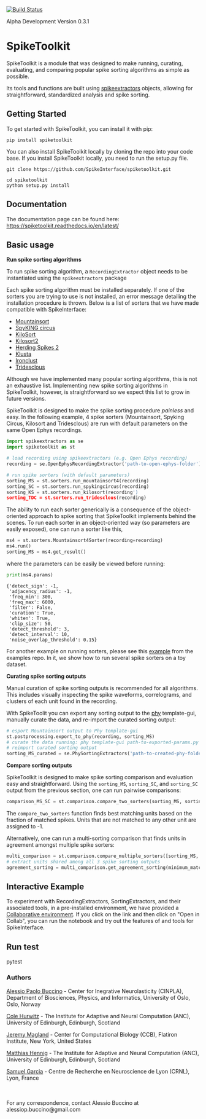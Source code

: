 [![Build Status](https://travis-ci.org/SpikeInterface/spiketoolkit.svg?branch=master)](https://travis-ci.org/SpikeInterface/spiketoolkit)

Alpha Development
Version 0.3.1


# SpikeToolkit

SpikeToolkit is a module that was designed to make running, curating, evaluating, and comparing popular spike sorting algorithms as simple as possible.

Its tools and functions are built using [spikeextractors](https://github.com/SpikeInterface/spikeextractors) objects, allowing for straightforward, standardized analysis and spike sorting.

## Getting Started

To get started with SpikeToolkit, you can install it with pip:

```shell
pip install spiketoolkit
```
You can also install SpikeToolkit locally by cloning the repo into your code base. If you install SpikeToolkit locally, you need to run the setup.py file.

```shell
git clone https://github.com/SpikeInterface/spiketoolkit.git

cd spiketoolkit
python setup.py install
```

## Documentation

The documentation page can be found here: https://spiketoolkit.readthedocs.io/en/latest/

## Basic usage

**Run spike sorting algorithms**

To run spike sorting algorithm, a `RecordingExtractor` object needs to be instantiated using the `spikeextractors` package

Each spike sorting algorithm must be installed separately. If one of the sorters you are trying to use is not installed, an error message detailing the installation procedure is thrown. Below is a list of sorters that we have made compatible with SpikeInterface:

- [Mountainsort](https://github.com/flatironinstitute/mountainsort)
- [SpyKING circus](https://github.com/spyking-circus/spyking-circus)
- [KiloSort](https://github.com/cortex-lab/KiloSort)
- [Kilosort2](https://github.com/MouseLand/Kilosort2)
- [Herding Spikes 2](https://github.com/mhhennig/HS2)
- [Klusta](https://github.com/kwikteam/klusta)
- [Ironclust](https://github.com/jamesjun/ironclust)
- [Tridesclous](https://github.com/tridesclous/tridesclous)

Although we have implemented many popular sorting algorithms, this is not an exhaustive list. Implementing new spike sorting algorithms in SpikeToolkit, however, is straightforward so we expect this list to grow in future versions.

SpikeToolkit is designed to make the spike sorting procedure _painless_ and easy. In the following example, 4 spike sorters (Mountainsort, Spyking Circus, Kilosort and Tridesclous) are run with default parameters on the same Open Ephys recordings.

```python
import spikeextractors as se
import spiketoolkit as st

# load recording using spikeextractors (e.g. Open Ephys recording)
recording = se.OpenEphysRecordingExtractor('path-to-open-ephys-folder')

# run spike sorters (with default parameters)
sorting_MS = st.sorters.run_mountainsort4(recording)
sorting_SC = st.sorters.run_spykingcircus(recording)
sorting_KS = st.sorters.run_kilosort(recording')
sorting_TDC = st.sorters.run_tridesclous(recording)
```

The ability to run each sorter generically is a consequence of the object-oriented approach to spike sorting that SpikeToolkit implements behind the scenes. To run each sorter in an object-oriented way (so parameters are easily exposed), one can run a sorter like this,

```python
ms4 = st.sorters.Mountainsort4Sorter(recording=recording)
ms4.run()
sorting_MS = ms4.get_result()
```

where the parameters can be easily be viewed before running:

```python
print(ms4.params)
```
```
{'detect_sign': -1,
 'adjacency_radius': -1,
 'freq_min': 300,
 'freq_max': 6000,
 'filter': False,
 'curation': True,
 'whiten': True,
 'clip_size': 50,
 'detect_threshold': 3,
 'detect_interval': 10,
 'noise_overlap_threshold': 0.15}

```

For another example on running sorters, please see this [example](https://github.com/SpikeInterface/spiketoolkit/tree/master/examples) from the examples repo. In it, we show how to run several spike sorters on a toy dataset.

**Curating spike sorting outputs**

Manual curation of spike sorting outputs is recommended for all algorithms. This includes visually inspecting the spike waveforms, correlograms, and clusters of each unit found in the recording.

With SpikeToolit you can export any sorting output to the  [phy](https://github.com/kwikteam/phy) template-gui, manually curate the data, and re-import the curated sorting output:

```python
# esport Mountainsort output to Phy template-gui
st.postprocessing.export_to_phy(recording, sorting_MS)
# curate the data running: phy template-gui path-to-exported-params.py
# reimport curated sorting output
sorting_MS_curated = se.PhySortingExtractors('path-to-created-phy-folder')
```

**Compare sorting outputs**

SpikeToolkit is designed to make spike sorting comparison and evaluation easy and straightforward. Using the `sorting_MS`, `sorting_SC`, and `sorting_SC` output from the previous section, one can run pairwise comparisons:

```python
comparison_MS_SC = st.comparison.compare_two_sorters(sorting_MS, sorting_SC)
```

The `compare_two_sorters` function finds best matching units based on the fraction of matched spikes. Units that are not matched to any other unit are assigned to -1.

Alternatively, one can run a multi-sorting comparison that finds units in agreement amongst multiple spike sorters:

```python
multi_comparison = st.comparison.compare_multiple_sorters([sorting_MS, sorting_SC, sorting_KS])
# extract units shared among all 3 spike sorting outputs
agreement_sorting = multi_comparison.get_agreement_sorting(minimum_match=3)
```

## Interactive Example

To experiment with RecordingExtractors, SortingExtractors, and their associated tools, in a pre-installed environment, we have provided a [Collaborative environment](https://gist.github.com/magland/e43542fe2dfe856fd04903b9ff1f8e4e). If you click on the link and then click on "Open in Collab", you can run the notebook and try out the features of and tools for SpikeInterface.
<br/>


## Run test

pytest

### Authors

[Alessio Paolo Buccino](https://www.mn.uio.no/ifi/english/people/aca/alessiob/) - Center for Inegrative Neurolasticity (CINPLA), Department of Biosciences, Physics, and Informatics, University of Oslo, Oslo, Norway

[Cole Hurwitz](https://www.inf.ed.ac.uk/people/students/Cole_Hurwitz.html) - The Institute for Adaptive and Neural Computation (ANC), University of Edinburgh, Edinburgh, Scotland

[Jeremy Magland](https://www.simonsfoundation.org/team/jeremy-magland/) - Center for Computational Biology (CCB), Flatiron Institute, New York, United States

[Matthias Hennig](http://homepages.inf.ed.ac.uk/mhennig/) - The Institute for Adaptive and Neural Computation (ANC), University of Edinburgh, Edinburgh, Scotland

[Samuel Garcia](https://github.com/samuelgarcia) - Centre de Recherche en Neuroscience de Lyon (CRNL), Lyon, France

<br/>
<br/>
For any correspondence, contact Alessio Buccino at alessiop.buccino@gmail.com
